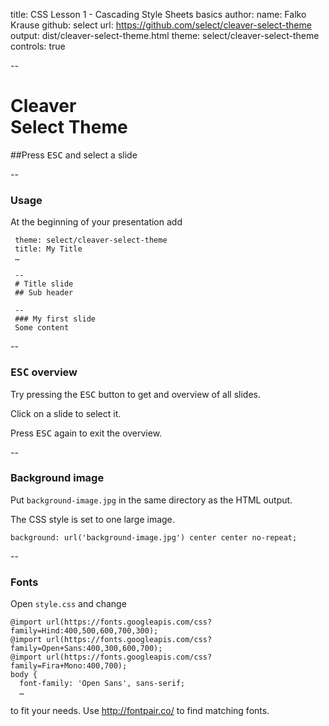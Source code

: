 title: CSS Lesson 1 - Cascading Style Sheets basics
author:
  name: Falko Krause
  github: select
  url: https://github.com/select/cleaver-select-theme
output: dist/cleaver-select-theme.html
theme: select/cleaver-select-theme
controls: true

--
# Cleaver <br> Select Theme
##Press <kbd>ESC</kbd> and select a slide

--
### Usage

At the beginning of your presentation add

```
 theme: select/cleaver-select-theme
 title: My Title
 …

 --
 # Title slide
 ## Sub header

 --
 ### My first slide
 Some content
```

--
### <kbd>ESC</kbd> overview

Try pressing the <kbd>ESC</kbd> button to get and overview of all slides.

Click on a slide to select it.

Press <kbd>ESC</kbd> again to exit the overview.

--
### Background image

Put `background-image.jpg` in the same directory as the HTML output.

The CSS style is set to one large image.
```
background: url('background-image.jpg') center center no-repeat;
```

--
### Fonts

Open `style.css` and change

```
@import url(https://fonts.googleapis.com/css?family=Hind:400,500,600,700,300);
@import url(https://fonts.googleapis.com/css?family=Open+Sans:400,300,600,700);
@import url(https://fonts.googleapis.com/css?family=Fira+Mono:400,700);
body {
  font-family: 'Open Sans', sans-serif;
  …
```
to fit your needs. Use http://fontpair.co/ to find matching fonts.